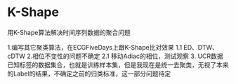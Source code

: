 # K-Shape

用K-Shape算法解决时间序列数据的聚合问题

1.编写其它聚类算法，在ECGFiveDays上跟K-Shape比对效果
1.1 ED、DTW、cDTW
2.相位不变性的问题不确定
2.1 移动Adiac的相位，测试观察
3. UCR数据已知标签的数据集合，也就是训练样本集，但是我现在是统一去聚类，无视了本来的Label的结果，不确定之前的归类标准，这一部分问题待定